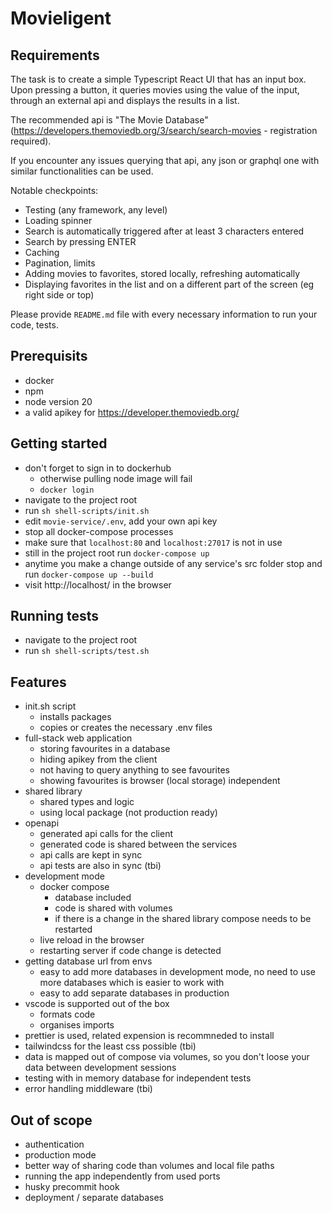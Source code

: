 # Movieligent

## Requirements

The task is to create a simple Typescript React UI that has an input box. Upon pressing a button, it queries movies using the value of the input, through an external api and displays the results in a list.

The recommended api is "The Movie Database" (https://developers.themoviedb.org/3/search/search-movies - registration required).

If you encounter any issues querying that api, any json or graphql one with similar functionalities can be used.

Notable checkpoints:

- Testing (any framework, any level)
- Loading spinner
- Search is automatically triggered after at least 3 characters entered
- Search by pressing ENTER
- Caching
- Pagination, limits
- Adding movies to favorites, stored locally, refreshing automatically
- Displaying favorites in the list and on a different part of the screen (eg right side or top)

Please provide `README.md` file with every necessary information to run your code, tests.

## Prerequisits
- docker
- npm 
- node version 20
- a valid apikey for https://developer.themoviedb.org/

## Getting started

- don't forget to sign in to dockerhub
    - otherwise pulling node image will fail
    - `docker login`
- navigate to the project root
- run `sh shell-scripts/init.sh`
- edit `movie-service/.env`, add your own api key
- stop all docker-compose processes
- make sure that `localhost:80` and `localhost:27017` is not in use
- still in the project root run `docker-compose up`
- anytime you make a change outside of any service's src folder stop and run `docker-compose up --build`
- visit http://localhost/ in the browser

## Running tests
- navigate to the project root
- run `sh shell-scripts/test.sh`

## Features
- init.sh script
  - installs packages
  - copies or creates the necessary .env files
- full-stack web application
  - storing favourites in a database
  - hiding apikey from the client
  - not having to query anything to see favourites
  - showing favourites is browser (local storage) independent
- shared library
  - shared types and logic
  - using local package (not production ready)
- openapi
  - generated api calls for the client
  - generated code is shared between the services
  - api calls are kept in sync
  - api tests are also in sync (tbi)
- development mode
  - docker compose
    - database included
    - code is shared with volumes
    - if there is a change in the shared library compose needs to be restarted
  - live reload in the browser
  - restarting server if code change is detected
- getting database url from envs
  - easy to add more databases in development mode, no need to use more databases which is easier to work with
  - easy to add separate databases in production
- vscode is supported out of the box
  - formats code
  - organises imports
- prettier is used, related expension is recommneded to install
- tailwindcss for the least css possible (tbi)
- data is mapped out of compose via volumes, so you don't loose your data between development sessions
- testing with in memory database for independent tests
- error handling middleware (tbi)

## Out of scope
- authentication
- production mode
- better way of sharing code than volumes and local file paths
- running the app independently from used ports
- husky precommit hook
- deployment / separate databases
